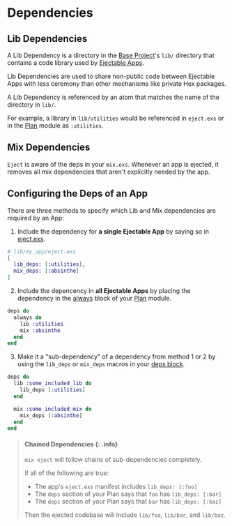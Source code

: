 # Dependencies

## Lib Dependencies

A Lib Dependency is a directory in the [Base
Project](#what-is-a-base-project)'s `lib/` directory that contains a code
library used by [Ejectable Apps](#what-is-an-ejectable-app).

Lib Dependencies are used to share non-public code between Ejectable Apps with
less ceremony than other mechanisms like private Hex packages.

A Lib Dependency is referenced by an atom that matches the name of the
directory in `lib/`.

For example, a library in `lib/utilities` would be referenced in `eject.exs` or
in the [Plan](Eject.Plan.html) module as `:utilities`.

## Mix Dependencies

`Eject` is aware of the deps in your `mix.exs`. Whenever an app is ejected, it
removes all mix dependencies that aren't explicitly needed by the app.

## Configuring the Deps of an App

There are three methods to specify which Lib and Mix dependencies are required
by an App:

1. Include the dependency for **a single Ejectable App** by saying so in
   [eject.exs](#eject-exs-options).

```elixir
# lib/my_app/eject.exs
[
  lib_deps: [:utilities],
  mix_deps: [:absinthe]
]
```

2. Include the depencency in **all Ejectable Apps** by placing the dependency in
   the [always](`Eject.Plan.always/1`) block of your [Plan](Eject.Plan.html)
   module.

```elixir
deps do
  always do
    lib :utilities
    mix :absinthe
  end
end
```

3. Make it a "sub-dependency" of a dependency from method 1 or 2 by using the
   `lib_deps` or `mix_deps` macros in your [deps block](`Eject.Plan.deps/1`).

```elixir
deps do
  lib :some_included_lib do
    lib_deps [:utilities]
  end

  mix :some_included_mix do
    mix_deps [:absinthe]
  end
end
```

> #### Chained Dependencies {: .info}
>
> `mix eject` will follow chains of sub-dependencies completely.
>
> If all of the following are true:
>
> - The app's `eject.exs` manifest includes `lib_deps: [:foo]`
> - The `deps` section of your Plan says that `foo` has `lib_deps: [:bar]`
> - The `deps` section of your Plan says that `bar` has `lib_deps: [:baz]`
>
> Then the ejected codebase will include `lib/foo`, `lib/bar`, and `lib/baz`.


